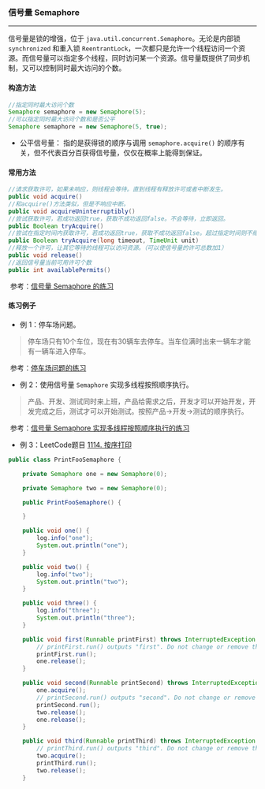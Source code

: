 ### 信号量 Semaphore
---
信号量是锁的增强，位于 `java.util.concurrent.Semaphore`。无论是内部锁 `synchronized` 和重入锁 `ReentrantLock`，一次都只是允许一个线程访问一个资源。而信号量可以指定多个线程，同时访问某一个资源。信号量既提供了同步机制，又可以控制同时最大访问的个数。

#### 构造方法

```java
//指定同时最大访问个数
Semaphore semaphore = new Semaphore(5);
//可以指定同时最大访问个数和是否公平
Semaphore semaphore = new Semaphore(5, true);
```

- 公平信号量：
指的是获得锁的顺序与调用 `semaphore.acquire()` 的顺序有关，但不代表百分百获得信号量，仅仅在概率上能得到保证。
#### 常用方法

```java
//请求获取许可，如果未响应，则线程会等待。直到线程有释放许可或者中断发生。
public void acquire()
//和acquire()方法类似，但是不响应中断。
public void acquireUninterruptibly()
//尝试获取许可，若成功返回true，获取不成功返回false。不会等待，立即返回。
public Boolean tryAcquire()
//尝试在指定时间内获取许可，若成功返回true，获取不成功返回false。超过指定时间则不继续等待，立即返回。
public Boolean tryAcquire(long timeout, TimeUnit unit)
//释放一个许可，让其它等待的线程可以访问资源。（可以使信号量的许可总数加1）
public void release()
//返回信号量当前可用许可个数
public int availablePermits()
```

​	参考：[信号量 Semaphore 的练习](https://gitee.com/zztiyjw/concurrent-practice/tree/master/src/test/java/com/albert/concurrent/book/chapterthree/Semaphore_07.java)

#### 练习例子

- 例 1：停车场问题。

>停车场只有10个车位，现在有30辆车去停车。当车位满时出来一辆车才能有一辆车进入停车。

​	参考：[停车场问题的练习](https://gitee.com/zztiyjw/concurrent-practice/tree/master/src/main/java/com/albert/concurrent/expand/semaphore/ParkingCars.java)

- 例 2：使用信号量 `Semaphore` 实现多线程按照顺序执行。

>产品、开发、测试同时来上班，产品给需求之后，开发才可以开始开发，开发完成之后，测试才可以开始测试。按照产品->开发->测试的顺序执行。

​	参考：[信号量 Semaphore 实现多线程按照顺序执行的练习](https://gitee.com/zztiyjw/concurrent-practice/tree/master/src/main/java/com/albert/concurrent/expand/semaphore/SemaphoreOrder.java)

- 例 3：LeetCode题目 [1114. 按序打印](https://leetcode-cn.com/problems/print-in-order/)

```java
public class PrintFooSemaphore {

    private Semaphore one = new Semaphore(0);

    private Semaphore two = new Semaphore(0);

    public PrintFooSemaphore() {

    }

    public void one() {
        log.info("one");
        System.out.println("one");
    }

    public void two() {
        log.info("two");
        System.out.println("two");
    }

    public void three() {
        log.info("three");
        System.out.println("three");
    }

    public void first(Runnable printFirst) throws InterruptedException {
        // printFirst.run() outputs "first". Do not change or remove this line.
        printFirst.run();
        one.release();
    }

    public void second(Runnable printSecond) throws InterruptedException {
        one.acquire();
        // printSecond.run() outputs "second". Do not change or remove this line.
        printSecond.run();
        two.release();
        one.release();
    }

    public void third(Runnable printThird) throws InterruptedException {
        // printThird.run() outputs "third". Do not change or remove this line.
        two.acquire();
        printThird.run();
        two.release();
    }

```

